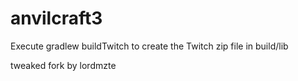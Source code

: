 # anvilcraft3
Execute gradlew buildTwitch to create the Twitch zip file in build/lib

tweaked fork by lordmzte
